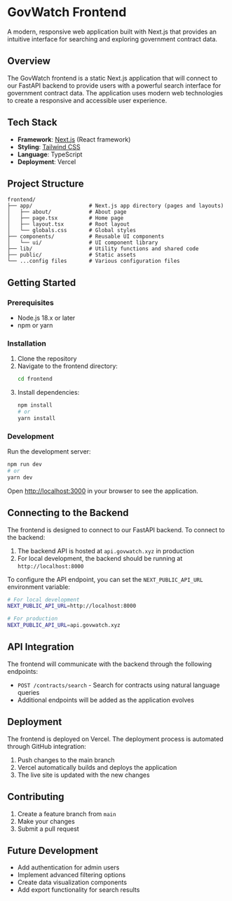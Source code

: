 # GovWatch Frontend

A modern, responsive web application built with Next.js that provides an intuitive interface for searching and exploring government contract data.

## Overview

The GovWatch frontend is a static Next.js application that will connect to our FastAPI backend to provide users with a powerful search interface for government contract data. The application uses modern web technologies to create a responsive and accessible user experience.

## Tech Stack

- **Framework**: [Next.js](https://nextjs.org/) (React framework)
- **Styling**: [Tailwind CSS](https://tailwindcss.com/)
- **Language**: TypeScript
- **Deployment**: Vercel

## Project Structure

```
frontend/
├── app/                  # Next.js app directory (pages and layouts)
│   ├── about/            # About page
│   ├── page.tsx          # Home page
│   ├── layout.tsx        # Root layout
│   └── globals.css       # Global styles
├── components/           # Reusable UI components
│   └── ui/               # UI component library
├── lib/                  # Utility functions and shared code
├── public/               # Static assets
└── ...config files       # Various configuration files
```

## Getting Started

### Prerequisites

- Node.js 18.x or later
- npm or yarn

### Installation

1. Clone the repository
2. Navigate to the frontend directory:
   ```bash
   cd frontend
   ```
3. Install dependencies:
   ```bash
   npm install
   # or
   yarn install
   ```

### Development

Run the development server:

```bash
npm run dev
# or
yarn dev
```

Open [http://localhost:3000](http://localhost:3000) in your browser to see the application.

## Connecting to the Backend

The frontend is designed to connect to our FastAPI backend. To connect to the backend:

1. The backend API is hosted at `api.govwatch.xyz` in production
2. For local development, the backend should be running at `http://localhost:8000`

To configure the API endpoint, you can set the `NEXT_PUBLIC_API_URL` environment variable:

```bash
# For local development
NEXT_PUBLIC_API_URL=http://localhost:8000

# For production
NEXT_PUBLIC_API_URL=api.govwatch.xyz
```

## API Integration

The frontend will communicate with the backend through the following endpoints:

- `POST /contracts/search` - Search for contracts using natural language queries
- Additional endpoints will be added as the application evolves

## Deployment

The frontend is deployed on Vercel. The deployment process is automated through GitHub integration:

1. Push changes to the main branch
2. Vercel automatically builds and deploys the application
3. The live site is updated with the new changes

## Contributing

1. Create a feature branch from `main`
2. Make your changes
3. Submit a pull request

## Future Development

- Add authentication for admin users
- Implement advanced filtering options
- Create data visualization components
- Add export functionality for search results
